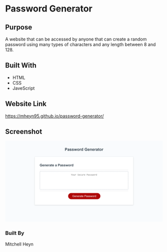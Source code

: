 # Password Generator

## Purpose
A website that can be accessed by anyone that can create a random password using many types of characters and any length between 8 and 128.

## Built With
* HTML
* CSS
* JaveScript

## Website Link
https://mheyn95.github.io/password-generator/

## Screenshot
![Password Generator Screen Shot](./assets/images/password-generator-screenshot.png "Password Generator Screen Shot")

### Built By
Mitchell Heyn
